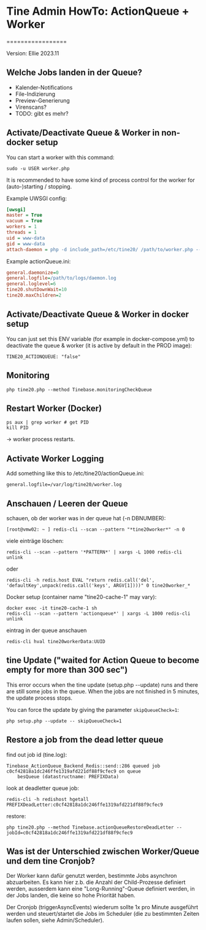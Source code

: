 # Tine Admin HowTo: ActionQueue + Worker
=================

Version: Ellie 2023.11

## Welche Jobs landen in der Queue?

- Kalender-Notifications
- File-Indizierung
- Preview-Generierung
- Virenscans?
- TODO: gibt es mehr?

## Activate/Deactivate Queue & Worker in non-docker setup

You can start a worker with this command:

    sudo -u USER worker.php

It is recommended to have some kind of process control for the worker for (auto-)starting / stopping.

Example UWSGI config:

~~~ini
[uwsgi]
master = True
vacuum = True
workers = 1
threads = 1
uid = www-data
gid = www-data
attach-daemon = php -d include_path=/etc/tine20/ /path/to/worker.php --config /etc/tine20/actionQueue.ini
~~~

Example actionQueue.ini:
~~~ini
general.daemonize=0
general.logfile=/path/to/logs/daemon.log
general.loglevel=6
tine20.shutDownWait=10
tine20.maxChildren=2
~~~

## Activate/Deactivate Queue & Worker in docker setup

You can just set this ENV variable (for example in docker-compose.yml) to deactivate the queue & worker (it is active by default in the PROD image):

    TINE20_ACTIONQUEUE: "false"

## Monitoring

    php tine20.php --method Tinebase.monitoringCheckQueue

## Restart Worker (Docker)

    ps aux | grep worker # get PID
    kill PID

-> worker process restarts.

## Activate Worker Logging

Add something like this to /etc/tine20/actionQueue.ini:

    general.logfile=/var/log/tine20/worker.log

## Anschauen / Leeren der Queue

schauen, ob der worker was in der queue hat (-n DBNUMBER):

    [root@vmw02: ~ ] redis-cli --scan --pattern "*tine20worker*" -n 0


viele einträge löschen:

    redis-cli --scan --pattern '*PATTERN*' | xargs -L 1000 redis-cli unlink

oder

    redis-cli -h redis.host EVAL "return redis.call('del', 'defaultKey',unpack(redis.call('keys', ARGV[1])))" 0 tine20worker_*


Docker setup (container name "tine20-cache-1" may vary):

    docker exec -it tine20-cache-1 sh
    redis-cli --scan --pattern 'actionqueue*' | xargs -L 1000 redis-cli unlink

eintrag in der queue anschauen

    redis-cli hval tine20workerData:UUID

## tine Update ("waited for Action Queue to become empty for more than 300 sec")

This error occurs when the tine update (setup.php --update) runs and there are still some jobs in the queue.
When the jobs are not finished in 5 minutes, the update process stops.

You can force the update by giving the parameter `skipQueueCheck=1`:

    php setup.php --update -- skipQueueCheck=1

## Restore a job from the dead letter queue

find out job id (tine.log):

    Tinebase_ActionQueue_Backend_Redis::send::286 queued job c0cf42818a1dc246ffe1319afd221df88f9cfec9 on queue
        besQueue (datastructname: PREFIXData)

look at deadletter queue job:

    redis-cli -h redishost hgetall PREFIXDeadLetter:c0cf42818a1dc246ffe1319afd221df88f9cfec9

restore:

    php tine20.php --method Tinebase.actionQueueRestoreDeadLetter -- jobId=c0cf42818a1dc246ffe1319afd221df88f9cfec9

## Was ist der Unterschied zwischen Worker/Queue und dem tine Cronjob?

Der Worker kann dafür genutzt werden, bestimmte Jobs asynchron abzuarbeiten. Es kann hier z.b. die Anzahl der Child-Prozesse definiert werden, ausserdem kann eine "Long-Running"-Queue definiert werden, in der Jobs landen, die keine so hohe Priorität haben.

Der Cronjob (triggerAsyncEvents) wiederum sollte 1x pro Minute ausgeführt werden und steuert/startet die Jobs im Scheduler (die zu bestimmten Zeiten laufen sollen, siehe Admin/Scheduler).
